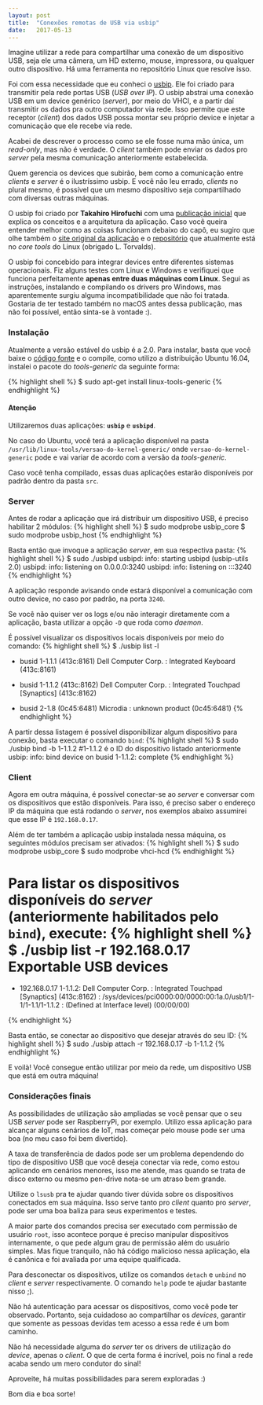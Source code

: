 ```yaml
---
layout: post
title:  "Conexões remotas de USB via usbip"
date:   2017-05-13
---
```


<p class="intro"><span class="dropcap">I</span>magine utilizar a rede para compartilhar uma conexão de um dispositivo USB, seja ele uma câmera, um HD externo, mouse, impressora, ou qualquer outro dispositivo. Há uma ferramenta no repositório Linux que resolve isso.</p>

Foi com essa necessidade que eu conheci o [usbip](http://usbip.sourceforge.net/). Ele foi criado para transmitir pela rede portas USB (*USB over IP*). O usbip abstrai uma conexão USB em um device genérico (*server*), por meio do VHCI, e a partir daí transmitir os dados pra outro computador via rede. Isso permite que este receptor (*client*) dos dados USB possa montar seu próprio device e injetar a comunicação que ele recebe via rede.

Acabei de descrever o processo como se ele fosse numa mão única, um *read-only*, mas não é verdade. O *client* também pode enviar os dados pro *server* pela mesma comunicação anteriormente estabelecida.

Quem gerencia os devices que subirão, bem como a comunicação entre *clients* e *server* é o ilustríssimo usbip. E você não leu errado, *clients* no plural mesmo, é possível que um mesmo dispositivo seja compartilhado com diversas outras máquinas.

O usbip foi criado por **Takahiro Hirofuchi** com uma [publicação inicial](https://www.usenix.org/legacy/events/usenix05/tech/freenix/hirofuchi/hirofuchi_html/index.html) que explica os conceitos e a arquitetura da aplicação. Caso você queira entender melhor como as coisas funcionam debaixo do capô, eu sugiro que olhe também o [site original da aplicação](http://usbip.sourceforge.net/) e o [repositório](https://github.com/torvalds/linux/tree/master/tools/usb/usbip) que atualmente está no *core tools* do Linux (obrigado L. Torvalds).

O usbip foi concebido para integrar devices entre diferentes sistemas operacionais. Fiz alguns testes com Linux e Windows e verifiquei que funciona perfeitamente **apenas entre duas máquinas com Linux**. Segui as instruções, instalando e compilando os drivers pro Windows, mas aparentemente surgiu alguma incompatibilidade que não foi tratada. Gostaria de ter testado também no macOS antes dessa publicação, mas não foi possível, então sinta-se à vontade :).

### Instalação

Atualmente a versão estável do usbip é a 2.0. Para instalar, basta que você baixe o [código fonte](https://github.com/torvalds/linux/tree/master/tools/usb/usbip) e o compile, como utilizo a distribuição Ubuntu 16.04, instalei o pacote do *tools-generic* da seguinte forma:

{% highlight shell %}
$ sudo apt-get install linux-tools-generic
{% endhighlight %}

#### Atenção
Utilizaremos duas aplicações: **`usbip`** e **`usbipd`**.

No caso do Ubuntu, você terá a aplicação disponível na pasta `/usr/lib/linux-tools/versao-do-kernel-generic/`
onde `versao-do-kernel-generic` pode e vai variar de acordo com a versão da *tools-generic*.

Caso você tenha compilado, essas duas aplicações estarão disponíveis por padrão dentro da pasta `src`.

### Server

Antes de rodar a aplicação que irá distribuir um dispositivo USB, é preciso habilitar 2 módulos:
{% highlight shell %}
$ sudo modprobe usbip_core
$ sudo modprobe usbip_host
{% endhighlight %}

Basta então que invoque a aplicação *server*, em sua respectiva pasta:
{% highlight shell %}
$ sudo ./usbipd
usbipd: info: starting usbipd (usbip-utils 2.0)
usbipd: info: listening on 0.0.0.0:3240
usbipd: info: listening on :::3240
{% endhighlight %}

A aplicação responde avisando onde estará disponível a comunicação com outro device, no caso por padrão, na porta `3240`.

Se você não quiser ver os logs e/ou não interagir diretamente com a aplicação, basta utilizar a opção `-D` que roda como *daemon*.

É possível visualizar os dispositivos locais disponíveis por meio do comando:
{% highlight shell %}
$ ./usbip list -l
 - busid 1-1.1.1 (413c:8161)
   Dell Computer Corp. : Integrated Keyboard (413c:8161)

 - busid 1-1.1.2 (413c:8162)
   Dell Computer Corp. : Integrated Touchpad [Synaptics] (413c:8162)

 - busid 2-1.8 (0c45:6481)
   Microdia : unknown product (0c45:6481)
{% endhighlight %}

A partir dessa listagem é possível disponibilizar algum dispositivo para conexão, basta executar o comando `bind`:
{% highlight shell %}
$ sudo ./usbip bind -b 1-1.1.2 #1-1.1.2 é o ID do dispositivo listado anteriormente
usbip: info: bind device on busid 1-1.1.2: complete
{% endhighlight %}

### Client

Agora em outra máquina, é possível conectar-se ao *server* e conversar com os dispositivos que estão disponíveis. Para isso, é preciso saber o endereço IP da máquina que está rodando o *server*, nos exemplos abaixo assumirei que esse IP é `192.168.0.17`.

Além de ter também a aplicação usbip instalada nessa máquina, os seguintes módulos precisam ser ativados:
{% highlight shell %}
$ sudo modprobe usbip_core
$ sudo modprobe vhci-hcd
{% endhighlight %}

Para listar os dispositivos disponíveis do *server* (anteriormente habilitados pelo `bind`), execute:
{% highlight shell %}
$ ./usbip list -r 192.168.0.17
Exportable USB devices
======================
 - 192.168.0.17
    1-1.1.2: Dell Computer Corp. : Integrated Touchpad [Synaptics] (413c:8162)
           : /sys/devices/pci0000:00/0000:00:1a.0/usb1/1-1/1-1.1/1-1.1.2
           : (Defined at Interface level) (00/00/00)

{% endhighlight %}

Basta então, se conectar ao dispositivo que desejar através do seu ID:
{% highlight shell %}
$ sudo ./usbip attach -r 192.168.0.17 -b 1-1.1.2
{% endhighlight %}

E voilà! Você consegue então utilizar por meio da rede, um dispositivo USB que está em outra máquina!

### Considerações finais

As possibilidades de utilização são ampliadas se você pensar que o seu USB *server* pode ser RaspberryPi, por exemplo. Utilizo essa aplicação para alcançar alguns cenários de IoT, mas começar pelo mouse pode ser uma boa (no meu caso foi bem divertido).

A taxa de transferência de dados pode ser um problema dependendo do tipo de dispositivo USB que você deseja conectar via rede, como estou aplicando em cenários menores, isso me atende, mas quando se trata de disco externo ou mesmo pen-drive nota-se um atraso bem grande.

Utilize o `lsusb` pra te ajudar quando tiver dúvida sobre os dispositivos conectados em sua máquina. Isso serve tanto pro *client* quanto pro *server*, pode ser uma boa baliza para seus experimentos e testes.

A maior parte dos comandos precisa ser executado com permissão de usuário `root`, isso acontece porque é preciso manipular dispositivos internamente, o que pede algum grau de permissão além do usuário simples. Mas fique tranquilo, não há código malicioso nessa aplicação, ela é canônica e foi avaliada por uma equipe qualificada.

Para desconectar os dispositivos, utilize os comandos `detach` e `unbind` no *client* e *server* respectivamente. O comando `help` pode te ajudar bastante nisso ;).

Não há autenticação para acessar os dispositivos, como você pode ter observado. Portanto, seja cuidadoso ao compartilhar os *devices*, garantir que somente as pessoas devidas tem acesso a essa rede é um bom caminho.

Não há necessidade alguma do *server* ter os drivers de utilização do *device*, apenas o *client*. O que de certa forma é incrível, pois no final a rede acaba sendo um mero condutor do sinal!

Aproveite, há muitas possibilidades para serem exploradas :)

Bom dia e boa sorte!